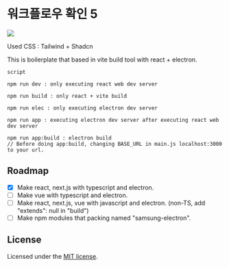 # 워크플로우 확인 5

<img src="https://github.com/andongmin94/electron-boilerplate/assets/110483588/1131accd-8ea3-4e30-8af1-f551c4e486b1">

Used CSS : Tailwind + Shadcn

This is boilerplate that based in vite build tool with react + electron.

```
script

npm run dev : only executing react web dev server

npm run build : only react + vite build

npm run elec : only executing electron dev server

npm run app : executing electron dev server after executing react web dev server

npm run app:build : electron build
// Before doing app:build, changing BASE_URL in main.js localhost:3000 to your url.
```

## Roadmap

- [x] Make react, next.js with typescript and electron.
- [ ] Make vue with typescript and electron.
- [ ] Make react, next.js, vue with javascript and electron. (non-TS, add "extends": null in "build")
- [ ] Make npm modules that packing named "samsung-electron".

## License

Licensed under the [MIT license](https://github.com/andongmin94/electron-boilerplate/blob/react/LICENCE.md).
